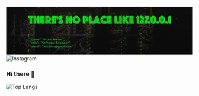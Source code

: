 ![banner](https://github.com/arti-ivnv/arti-ivnv/blob/main/assets/header.png?raw=true)
![Instagram](https://img.shields.io/badge/Instagram-%23E4405F.svg?style=for-the-badge&logo=Instagram&logoColor=white)
### Hi there 👋

![Top Langs](https://github-readme-stats.vercel.app/api/top-langs/?username=arti-ivnv&langs_count=10)
<!--
**arti-ivnv/arti-ivnv** is a ✨ _special_ ✨ repository because its `README.md` (this file) appears on your GitHub profile.

Here are some ideas to get you started:

- 🔭 I’m currently working on ...
- 🌱 I’m currently learning ...
- 👯 I’m looking to collaborate on ...
- 🤔 I’m looking for help with ...
- 💬 Ask me about ...
- 📫 How to reach me: ...
- 😄 Pronouns: ...
- ⚡ Fun fact: ...
-->
